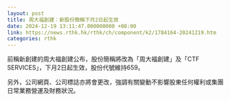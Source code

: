 ```yaml
---
layout: post
title: 周大福創建：新股份簡稱下月2日起生效
date: 2024-12-19 13:11:47.000000000 +08:00
link: https://news.rthk.hk/rthk/ch/component/k2/1784164-20241219.htm
categories: rthk
---
```


前稱新創建的周大福創建公布，股份簡稱將改為「周大福創建」及「CTF SERVICES」，下月2日起生效，股份代號維持659。

另外，公司網頁、公司標誌亦將會更改，強調有關變動不影響股東任何權利或集團日常業務營運及財務狀況。
